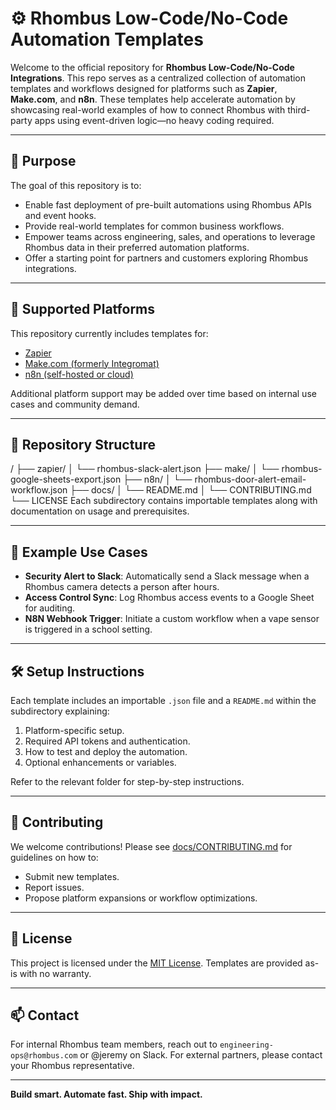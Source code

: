 # ⚙️ Rhombus Low-Code/No-Code Automation Templates

Welcome to the official repository for **Rhombus Low-Code/No-Code Integrations**. This repo serves as a centralized collection of automation templates and workflows designed for platforms such as **Zapier**, **Make.com**, and **n8n**. These templates help accelerate automation by showcasing real-world examples of how to connect Rhombus with third-party apps using event-driven logic—no heavy coding required.

---

## 🚀 Purpose

The goal of this repository is to:

- Enable fast deployment of pre-built automations using Rhombus APIs and event hooks.
- Provide real-world templates for common business workflows.
- Empower teams across engineering, sales, and operations to leverage Rhombus data in their preferred automation platforms.
- Offer a starting point for partners and customers exploring Rhombus integrations.

---

## 🧩 Supported Platforms

This repository currently includes templates for:

- [Zapier](https://zapier.com/)
- [Make.com (formerly Integromat)](https://www.make.com/)
- [n8n (self-hosted or cloud)](https://n8n.io/)

Additional platform support may be added over time based on internal use cases and community demand.

---

## 📁 Repository Structure
/
├── zapier/
│   └── rhombus-slack-alert.json
├── make/
│   └── rhombus-google-sheets-export.json
├── n8n/
│   └── rhombus-door-alert-email-workflow.json
├── docs/
│   └── README.md
│   └── CONTRIBUTING.md
└── LICENSE
Each subdirectory contains importable templates along with documentation on usage and prerequisites.

---

## 🧪 Example Use Cases

- **Security Alert to Slack**: Automatically send a Slack message when a Rhombus camera detects a person after hours.
- **Access Control Sync**: Log Rhombus access events to a Google Sheet for auditing.
- **N8N Webhook Trigger**: Initiate a custom workflow when a vape sensor is triggered in a school setting.

---

## 🛠 Setup Instructions

Each template includes an importable `.json` file and a `README.md` within the subdirectory explaining:

1. Platform-specific setup.
2. Required API tokens and authentication.
3. How to test and deploy the automation.
4. Optional enhancements or variables.

Refer to the relevant folder for step-by-step instructions.

---

## 🤝 Contributing

We welcome contributions! Please see [docs/CONTRIBUTING.md](docs/CONTRIBUTING.md) for guidelines on how to:

- Submit new templates.
- Report issues.
- Propose platform expansions or workflow optimizations.

---

## 📜 License

This project is licensed under the [MIT License](LICENSE). Templates are provided as-is with no warranty.

---

## 📫 Contact

For internal Rhombus team members, reach out to `engineering-ops@rhombus.com` or @jeremy on Slack. For external partners, please contact your Rhombus representative.

---

**Build smart. Automate fast. Ship with impact.**
